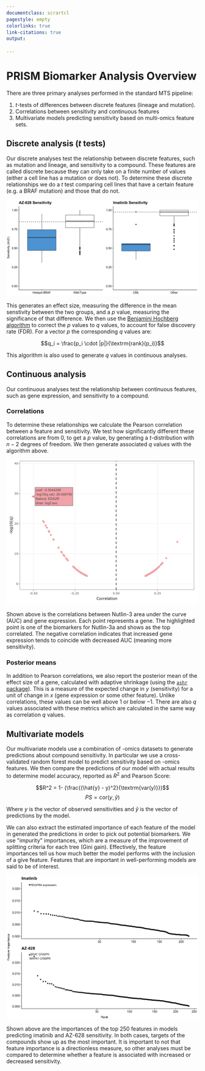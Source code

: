 ```yaml
---
documentclass: scrartcl
pagestyle: empty
colorlinks: true
link-citations: true
output:

---
```


# PRISM Biomarker Analysis Overview

There are three primary analyses performed in the standard MTS pipeline:

1. $t$-tests of differences between discrete features (lineage and mutation).
2. Correlations between sensitivity and continuous features
3. Multivariate models predicting sensitivity based on multi-omics feature sets.

## Discrete analysis ($t$ tests)

Our discrete analyses test the relationship between discrete features, such as mutation and lineage, and sensitivity to a compound. These features are called discrete because they can only take on a finite number of values (either a cell line has a mutation or does not). To determine these discrete relationships we do a $t$ test comparing cell lines that have a certain feature (e.g. a BRAF mutation) and those that do not.

![AZ-628 mutation and imatinib lineage effects](./images/validation.png)

This generates an effect size, measuring the difference in the mean senstivity between the two groups, and a $p$ value, measuring the significance of that difference. We then use the [Benjamini Hochberg  algorithm](https://www.jstor.org/stable/2346101?seq=1) to correct the $p$ values to $q$ values, to account for false discovery rate (FDR). For a vector $p$ the corresponding $q$ values  are:

$$q_i = \frac{p_i \cdot |p|}{\textrm{rank}(p_i)}$$

This algorithm is also used to generate $q$ values in continuous analyses.

## Continuous analysis

Our continuous analyses test the relationship between continuous features, such as gene expression, and sensitivity to a compound.

### Correlations

To determine these relationships we calculate the Pearson correlation between a feature and sensitivity. We test how significantly different these correlations are from $0$, to get a $p$ value, by generating a $t$-distribution with $n -2$  degrees of freedom. We then generate associated $q$ values with the algorithm above.

![Nutlin-3 AUC gene expression correlation](./images/nutlin.png)

Shown above is the correlations between Nutlin-3 area under the curve (AUC) and gene expression. Each point represents a gene. The highlighted point is one of the biomarkers for Nutlin-3a and shows as the top correlated. The negative correlation indicates that increased gene expression tends to coincide with decreased AUC (meaning more sensitivity).

### Posterior means

In addition to Pearson correlations, we also report the posterior mean of the effect size of a gene, calculated with adaptive shrinkage (using the [`ashr` package](https://cran.r-project.org/web/packages/ashr/vignettes/adaptive_shrinkage.html)). This is a measure of the expected change in $y$ (sensitivity) for a unit of change in $x$ (gene expression or some other feature). Unlike correlations, these values can be well above $1$ or below $-1$. There are also $q$ values associated with these metrics which are calculated in the same way as correlation $q$ values.

## Multivariate models

Our multivariate models use a combination of -omics datasets to generate predictions about compound sensitivity. In particular we use a cross-validated random forest model to predict sensitivity based on -omics features. We then compare the predictions of our model with actual results to determine model accuracy, reported as $R^2$ and Pearson Score:

$$R^2 = 1- (\frac{(\hat{y} -  y)^2}{\textrm{var(y)}})$$
$$PS  = \textrm{cor}(y, \hat{y})$$

Where $y$ is the vector of observed sensitivities and $\hat{y}$ is the vector of predictions by the model.

We can also extract the estimated importance of each feature of the model in generated the predictions in order to pick out potential biomarkers. We use "impurity" importances, which are a measure of the improvement of splitting criteria for each tree (Gini gain). Effectively, the feature importances tell us how much better the model performs with the inclusion of a give feature. Features that are important in well-performing models are said to be of interest.

![Random forest feature importances for AZ-628 and imatinib](./images/biomarkers.png)

Shown above are the importances of the top 250 features in models predicting imatinib and AZ-628 sensitivity. In both cases, targets of the compounds show up as the most important. It is important to not that feature importance is a directionless measure, so other analyses must be compared to determine whether a feature is associated with increased or decreased sensitivity.
